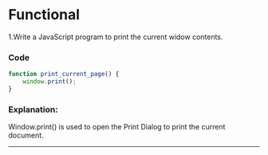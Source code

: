 # Functional

1.Write a JavaScript program to print the current widow contents.

### Code

```javascript
function print_current_page() {
    window.print();
}
```

### Explanation:

Window.print() is used to open the Print Dialog to print the current document.

---

